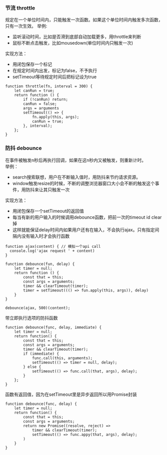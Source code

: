 ### 节流 throttle 
规定在一个单位时间内，只能触发一次函数。如果这个单位时间内触发多次函数，只有一次生效。 
举例: 
- 监听滚动时间，比如是否滑到底部自动加载更多，用throttle来判断  
- 鼠标不断点击触发，比如mousedown(单位时间内只触发一次)  

实现方法： 
- 用闭包保存一个标记
- 在规定时间内出发，标记为false，不予执行
- setTimeout等待规定时间后把标记设为true   
```
function throttle(fn, interval = 300) {
    let canRun = true;
    return function () {
        if (!canRun) return;
        canRun = false;
        args = arguments
        setTimeout(() => {
            fn.apply(this, args);
            canRun = true;
        }, interval);
    };
}
```

### 防抖 debounce 
在事件被触发n秒后再执行回调，如果在这n秒内又被触发，则重新计时。   
举例： 
- search搜索联想，用户在不断输入值时，用防抖来节约请求资源。
- window触发resize的时候，不断的调整浏览器窗口大小会不断的触发这个事件，用防抖来让其只触发一次 

实现方法：   
- 用闭包保存一个setTimeout的返回值   
- 每当有新的用户输入的时候调用debounce函数，把前一次的timeout id clear掉  
- 这样就能保证delay时间内如果用户还有在输入，不会执行ajax。只有指定间隔内没有输入时才会执行函数      
```
function ajax(content) { // 模拟一个api call
  console.log('ajax request ' + content)
}

function debounce(fun, delay) {
    let timer = null;
    return function () {
        const that = this;
        const args = arguments;
        timer && clearTimeout(timer);
        timer = setTimeout((() => fun.apply(this, args)), delay)
    }
}

debounce(ajax, 500)(content);
```
带立即执行选项的防抖函数
```
function debounce(func, delay, immediate) {
	let timer = null;
	return function() {
        const that = this;
        const args = arguments;
        timer && clearTimeout(timer);
		if (immediate) {
			func.call(this, arguments);
			setTimeout(() => timer = null, delay);
		} else { 
			setTimeout(() => func.call(that, args), delay);
		}
	};
}
```
函数有返回值，因为在setTimeout里是异步返回所以用Promise封装 
```
function debounce(func, delay) {
    let timer = null;
    return function() {
        const that = this;
        const args = arguments;
        return new Promise((resolve, reject) =>
            timer && clearTimeout(timer);
            setTimeout(() => func.appy(that, args), delay);
        )
    }
}
```